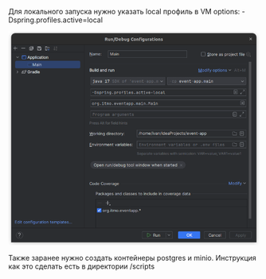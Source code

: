 Для локального запуска нужно указать local профиль в VM options: -Dspring.profiles.active=local
<div style="text-align:left"><img src=images/img.png/></div>

Также заранее нужно создать контейнеры postgres и minio. Инструкция как это сделать есть в директории /scripts
